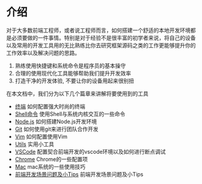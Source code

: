 # 介绍

对于大多数前端工程师，或者说工程师而言，如何搭建一个舒适的本地开发环境都是必须要做的一件事情。特别是对于经验不是很丰富的初学者来说，将自己的设备以及常用的开发工具用的无比熟练比你去研究框架源码之类的工作更能够提升你的工作效率以及解决问题的思路。

1. 熟练使用快捷键和系统命令是程序员的基本操守
2. 合理的使用现代化工具能够帮助我们提升开发效率
3. 打造干净的开发体验, 不要让你的设备用起来很别扭

在本文档中，我们分为以下几个篇章来讲解将要使用到的工具

* [终端](./terminal.md) 如何配置强大时尚的终端
* [Shell命令](./linux-command.md) 使用Shell与系统内核交互的一些命令
* [Node.js](./nodejs.md) 如何搭建Node.js开发环境
* [Git](./git.md) 如何使用git来进行团队合作开发
* [Vim](./vim.md) 如何配置使用Vim
* [Utils](./utils.md) 实用小工具
* [VSCode](./vscode.md) 配置契合前端开发的vscode环境以及如何进行断点调试
* [Chrome](./chrome.md) Chrome的一些配置项
* [Mac](./mac.md) mac系统的一些使用技巧
* [前端开发场景问题及小Tips](./fe-question.md) 前端开发场景问题及小Tips
